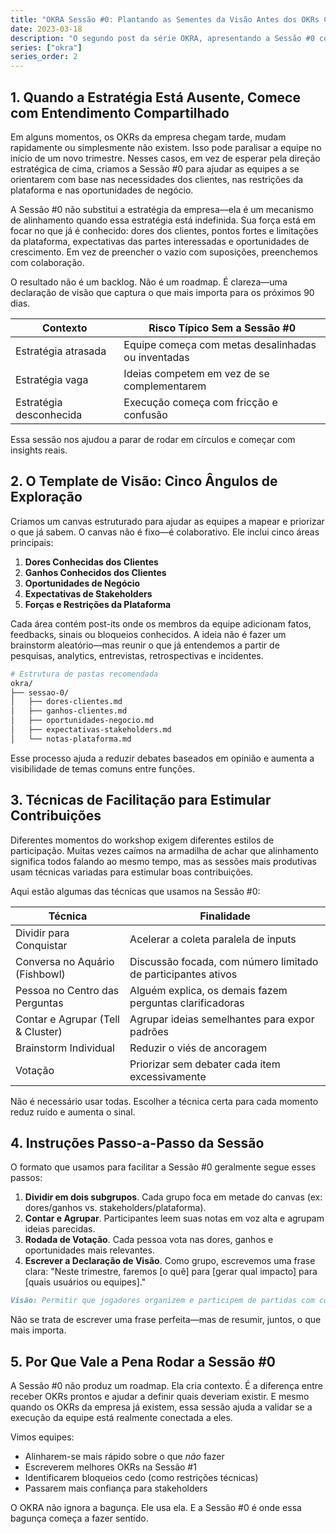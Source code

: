 ```yaml
---
title: "OKRA Sessão #0: Plantando as Sementes da Visão Antes dos OKRs Crescerem"
date: 2023-03-18
description: "O segundo post da série OKRA, apresentando a Sessão #0 como um workshop prático para equipes criarem visão e contexto compartilhados quando a estratégia da empresa está indefinida."
series: ["okra"]
series_order: 2
---
```


## 1. Quando a Estratégia Está Ausente, Comece com Entendimento Compartilhado

Em alguns momentos, os OKRs da empresa chegam tarde, mudam rapidamente ou simplesmente não existem. Isso pode paralisar a equipe no início de um novo trimestre. Nesses casos, em vez de esperar pela direção estratégica de cima, criamos a Sessão #0 para ajudar as equipes a se orientarem com base nas necessidades dos clientes, nas restrições da plataforma e nas oportunidades de negócio.

A Sessão #0 não substitui a estratégia da empresa—ela é um mecanismo de alinhamento quando essa estratégia está indefinida. Sua força está em focar no que já é conhecido: dores dos clientes, pontos fortes e limitações da plataforma, expectativas das partes interessadas e oportunidades de crescimento. Em vez de preencher o vazio com suposições, preenchemos com colaboração.

O resultado não é um backlog. Não é um roadmap. É clareza—uma declaração de visão que captura o que mais importa para os próximos 90 dias.

| Contexto                | Risco Típico Sem a Sessão #0                       |
| ----------------------- | -------------------------------------------------- |
| Estratégia atrasada     | Equipe começa com metas desalinhadas ou inventadas |
| Estratégia vaga         | Ideias competem em vez de se complementarem        |
| Estratégia desconhecida | Execução começa com fricção e confusão             |

Essa sessão nos ajudou a parar de rodar em círculos e começar com insights reais.

## 2. O Template de Visão: Cinco Ângulos de Exploração

Criamos um canvas estruturado para ajudar as equipes a mapear e priorizar o que já sabem. O canvas não é fixo—é colaborativo. Ele inclui cinco áreas principais:

1. **Dores Conhecidas dos Clientes**
2. **Ganhos Conhecidos dos Clientes**
3. **Oportunidades de Negócio**
4. **Expectativas de Stakeholders**
5. **Forças e Restrições da Plataforma**

Cada área contém post-its onde os membros da equipe adicionam fatos, feedbacks, sinais ou bloqueios conhecidos. A ideia não é fazer um brainstorm aleatório—mas reunir o que já entendemos a partir de pesquisas, analytics, entrevistas, retrospectivas e incidentes.

```bash
# Estrutura de pastas recomendada
okra/
├── sessao-0/
│   ├── dores-clientes.md
│   ├── ganhos-clientes.md
│   ├── oportunidades-negocio.md
│   ├── expectativas-stakeholders.md
│   └── notas-plataforma.md
```

Esse processo ajuda a reduzir debates baseados em opinião e aumenta a visibilidade de temas comuns entre funções.

## 3. Técnicas de Facilitação para Estimular Contribuições

Diferentes momentos do workshop exigem diferentes estilos de participação. Muitas vezes caímos na armadilha de achar que alinhamento significa todos falando ao mesmo tempo, mas as sessões mais produtivas usam técnicas variadas para estimular boas contribuições.

Aqui estão algumas das técnicas que usamos na Sessão #0:

| Técnica                           | Finalidade                                                    |
| --------------------------------- | ------------------------------------------------------------- |
| Dividir para Conquistar           | Acelerar a coleta paralela de inputs                          |
| Conversa no Aquário (Fishbowl)    | Discussão focada, com número limitado de participantes ativos |
| Pessoa no Centro das Perguntas    | Alguém explica, os demais fazem perguntas clarificadoras      |
| Contar e Agrupar (Tell & Cluster) | Agrupar ideias semelhantes para expor padrões                 |
| Brainstorm Individual             | Reduzir o viés de ancoragem                                   |
| Votação                           | Priorizar sem debater cada item excessivamente                |

Não é necessário usar todas. Escolher a técnica certa para cada momento reduz ruído e aumenta o sinal.

## 4. Instruções Passo-a-Passo da Sessão

O formato que usamos para facilitar a Sessão #0 geralmente segue esses passos:

1. **Dividir em dois subgrupos**. Cada grupo foca em metade do canvas (ex: dores/ganhos vs. stakeholders/plataforma).
2. **Contar e Agrupar**. Participantes leem suas notas em voz alta e agrupam ideias parecidas.
3. **Rodada de Votação**. Cada pessoa vota nas dores, ganhos e oportunidades mais relevantes.
4. **Escrever a Declaração de Visão**. Como grupo, escrevemos uma frase clara: "Neste trimestre, faremos [o quê] para [gerar qual impacto] para [quais usuários ou equipes]."

```markdown
Visão: Permitir que jogadores organizem e participem de partidas com confiança, lançando funcionalidades que reduzam fricção, aumentem a confiança e promovam crescimento pela comunidade.
```

Não se trata de escrever uma frase perfeita—mas de resumir, juntos, o que mais importa.

## 5. Por Que Vale a Pena Rodar a Sessão #0

A Sessão #0 não produz um roadmap. Ela cria contexto. É a diferença entre receber OKRs prontos e ajudar a definir quais deveriam existir. E mesmo quando os OKRs da empresa já existem, essa sessão ajuda a validar se a execução da equipe está realmente conectada a eles.

Vimos equipes:

- Alinharem-se mais rápido sobre o que _não_ fazer
- Escreverem melhores OKRs na Sessão #1
- Identificarem bloqueios cedo (como restrições técnicas)
- Passarem mais confiança para stakeholders

O OKRA não ignora a bagunça. Ele usa ela. E a Sessão #0 é onde essa bagunça começa a fazer sentido.
